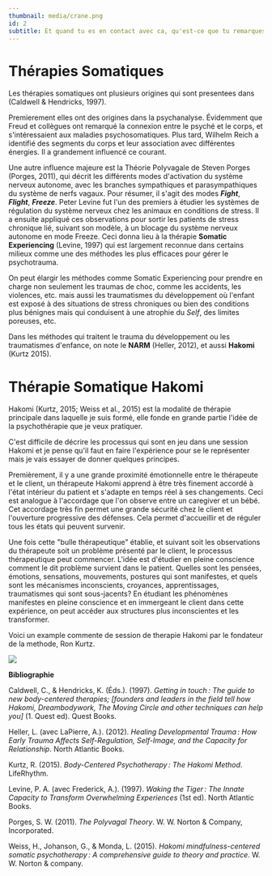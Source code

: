 ```yaml
---
thumbnail: media/crane.png
id: 2
subtitle: Et quand tu es en contact avec ca, qu'est-ce que tu remarques?
---
```

# Thérapies Somatiques
Les thérapies somatiques ont plusieurs origines qui sont presentees dans (Caldwell & Hendricks, 1997).

Premierement elles ont des origines dans la psychanalyse. Évidemment que Freud et collègues ont remarqué la connexion entre le psyché et le corps, et s'intéressaient aux maladies psychosomatiques. Plus tard, Wilhelm Reich a identifié des segments du corps et leur association avec différentes énergies. Il a grandement influencé ce courant.

Une autre influence majeure est la Théorie Polyvagale de Steven Porges (Porges, 2011), qui décrit les différents modes d'activation du système nerveux autonome, avec les branches sympathiques et parasympathiques du système de nerfs vagaux.
Pour résumer, il s'agit des modes ***Fight***, ***Flight***, ***Freeze***.
Peter Levine fut l'un des premiers à étudier les systèmes de régulation du système nerveux chez les animaux en conditions de stress. Il a ensuite appliqué ces observations pour sortir les patients de stress chronique lié, suivant son modèle, à un blocage du système nerveux autonome en mode Freeze. Ceci donna lieu à la thérapie **Somatic Experiencing** (Levine, 1997) qui est largement reconnue dans certains milieux comme une des méthodes les plus efficaces pour gérer le psychotrauma.

On peut élargir les méthodes comme Somatic Experiencing pour prendre en charge non seulement les traumas de choc, comme les accidents, les violences, etc. mais aussi les traumatismes du développement où l'enfant est exposé à des situations de stress chroniques ou bien des conditions plus bénignes mais qui conduisent à une atrophie du *Self*, des limites poreuses, etc.

Dans les méthodes qui traitent le trauma du développement ou les traumatismes d'enfance, on note le **NARM** (Heller, 2012), et aussi **Hakomi** (Kurtz 2015).
# Thérapie Somatique Hakomi
Hakomi (Kurtz, 2015; Weiss et al., 2015) est la modalité de thérapie principale dans laquelle je suis formé, elle fonde en grande partie l'idée de la psychothérapie que je veux pratiquer.

C'est difficile de décrire les processus qui sont en jeu dans une session Hakomi et je pense qu'il faut en faire l'expérience pour se le représenter mais je vais essayer de donner quelques principes.

Premièrement, il y a une grande proximité émotionnelle entre le thérapeute et le client, un thérapeute Hakomi apprend à être très finement accordé à l'état intérieur du patient et s'adapte en temps réel à ses changements. Ceci est analogue à l'accordage que l'on observe entre un caregiver et un bébé. Cet accordage très fin permet une grande sécurité chez le client et l'ouverture progressive des défenses. Cela permet d'accueillir et de réguler tous les états qui peuvent survenir.

Une fois cette "bulle thérapeutique" établie, et suivant soit les observations du thérapeute soit un problème présenté par le client, le processus thérapeutique peut commencer. L'idée est d'étudier en pleine conscience comment le dit problème survient dans le patient. Quelles sont les pensées, émotions, sensations, mouvements, postures qui sont manifestes, et quels sont les mécanismes inconscients, croyances, apprentissages, traumatismes qui sont sous-jacents?
En étudiant les phénomènes manifestes en pleine conscience et en immergeant le client dans cette expérience, on peut accéder aux structures plus inconscientes et les transformer.

Voici un example commente de session de therapie Hakomi par le fondateur de la methode, Ron Kurtz.

![](https://www.youtube.com/watch?v=Sm6ayJTG-tM)

**Bibliographie**

Caldwell, C., & Hendricks, K. (Éds.). (1997). *Getting in touch : The guide to new body-centered therapies; \[founders and leaders in the field tell how Hakomi, Dreambodywork, The Moving Circle and other techniques can help you\]* (1. Quest ed). Quest Books.

Heller, L. (avec LaPierre, A.). (2012). *Healing Developmental Trauma : How Early Trauma Affects Self-Regulation, Self-Image, and the Capacity for Relationship*. North Atlantic Books.

Kurtz, R. (2015). *Body-Centered Psychotherapy : The Hakomi Method*. LifeRhythm.

Levine, P. A. (avec Frederick, A.). (1997). *Waking the Tiger : The Innate Capacity to Transform Overwhelming Experiences* (1st ed). North Atlantic Books.

Porges, S. W. (2011). *The Polyvagal Theory*. W. W. Norton & Company, Incorporated.

Weiss, H., Johanson, G., & Monda, L. (2015). *Hakomi mindfulness-centered somatic psychotherapy : A comprehensive guide to theory and practice*. W. W. Norton & company.